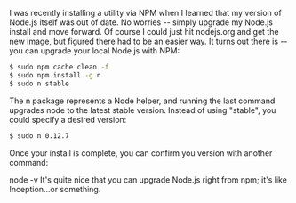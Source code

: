 I was recently installing a utility via NPM when I learned that my version of Node.js itself was out of date.  No worries -- simply upgrade my Node.js install and move forward.  Of course I could just hit nodejs.org and get the new image, but figured there had to be an easier way.  It turns out there is -- you can upgrade your local Node.js with NPM:

```bash
$ sudo npm cache clean -f
$ sudo npm install -g n
$ sudo n stable
```
The n package represents a Node helper, and running the last command upgrades node to the latest stable version.  Instead of using "stable", you could specify a desired version:

```bash
$ sudo n 0.12.7
```

Once your install is complete, you can confirm you version with another command:

node -v
It's quite nice that you can upgrade Node.js right from npm;  it's like Inception...or something.